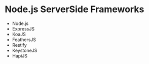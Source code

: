 # Node.js ServerSide Frameworks
- Node.js
- ExpressJS
- KoaJS
- FeathersJS
- Restify
- KeystoneJS
- HapiJS